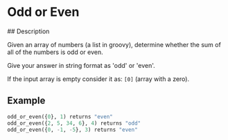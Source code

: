# Odd or Even

## Description

Given an array of numbers (a list in groovy), determine whether the sum of all of the numbers is odd or even.

Give your answer in string format as 'odd' or 'even'.

If the input array is empty consider it as: `[0]` (array with a zero).

## Example

```python
odd_or_even({0}, 1) returns "even"
odd_or_even({2, 5, 34, 6}, 4) returns "odd"
odd_or_even({0, -1, -5}, 3) returns "even"
```